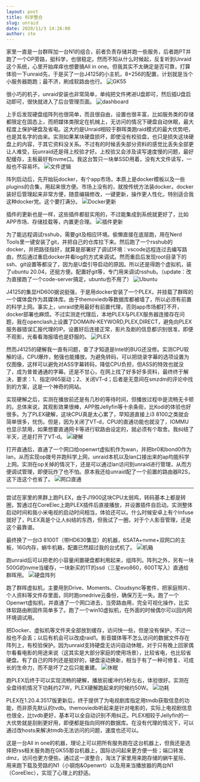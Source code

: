 ```yaml
---
layout: post
title: 科学整合
slug: unraid
date: 2020/11/3 14:26:00
author: ste
---
```


家里一直是一台群晖加一台N1的组合，前者负责存储并跑一些服务，后者跑PT并跑了一个OP旁路，挺科学，也很稳定。然而不知从什么时候起，反复听到Unraid这个系统，心里开始痒痒也想要搞All in one。但我其实不太确定是否可靠，打算体验一下unraid先，于是买了一台J4125的小主机，8+256的配置，计划就是当个小服务器跑跑；最不济，刷成软路由也行。
![GK55](./images/GK55.jpg)

很小巧的机子，unraid安装也非常简单，单纯把文件拷进U盘即可，然后插U盘启动即可，很快就进入了后台管理页面。
![dashboard](./images/unraid.png)

上手后发现硬盘组阵列也很简单，而且很自由，设置也很丰富，比如服务类的存储都限定在固态上，而把媒体类限定在机械上，无访问的情况下硬盘自动休眠，最大程度上保护硬盘及省电。这大约是Unraid相较于群晖类跑raid模式的最大优势吧，也是其名字的由来。实测如果某块硬盘损坏，即使没有校验盘，也只是损失这块硬盘上的内容，于其它资料没关系。不过有的时候丢失部分资料的感觉比丢失全部更让人难受，玩unraid还是得上校验才好。上校验又会涉及读写速度慢的问题，最好配缓存，主板最好有nvme口。我这台暂只一块单SSD用着，没有大文件读写，一般也不容易坏。
![文件逻辑](./images/files.png)

阵列启动后，先开始玩docker，有个app市场，本质上是docker模板以及一些plugins的合集，用起来很方便。市场上没有的，就按传统方法装docker。docker装好后管理起来非常方便，随意编辑修改，一键更新，操作更人性化，特别适合我这种docker党。这个要打满分。
![Docker更新](./images/docker-update.png)

插件的更新也是一样，这些插件都挺实用的，不过能集成到系统就更好了，比如APP市场、存储挂载等，内置更合理。
![插件更新](./images/update.png)

为了能远程调试rsshub，需要git及相应环境。偷懒直接在底层跑，用在Nerd Tools里一键安装了git，并把自己的仓库拉下来。然后跑了一个rsshub的docker，并把路径指好，就算是部署好了调试环境：vscode远程连过去编写路由，然后通过重启docker并看log的方式来调试。然而重启后发现root目录下的ssh、git设置等都没了，因为是U盘引导启动的原因。所以还是得跑个虚拟机，装了ubuntu 20.04，还挺方便。配置好git等，专门用来调试rsshub。（update：改为直接跑了一个code-server搞定，ubuntu也不用了）
![Ubuntu](./images/ubuntu.png)

J4125的集显HD600据说挺强，于是用docker安装了一个PLEX，并挂载了群晖的一个媒体盘作为其媒体库。由于themoviedb等数据库都被墙了，所以必须有前置的科学上网。事实上，unraid使用最好有前置代理，否则app市场都打不开，docker部署也麻烦。不过实测走代理后，本地PLEX与PLEX服务器连接存在问题，我在openclash上设置了DOMAIN-KEYWORD,PLEX,DIRECT，避免向PLEX服务器错误汇报代理的IP。设置好后连接正常，影片及剧的信息都识别很准，即便不观影，光看看海报墙也是舒服的。
![PLEX](./images/plex.png)

然而J4125的硬解我一直有问题，查了才知道是Intel的BUG还没修。实测CPU软解的话，CPU爆炸，勉强也能播放。为避免转码，可以把烧录字幕的选项设置为仅图像，这样可以避免对ASS字幕转码，降低CPU负担，但ASS的特效也就没了，成为普普通通的字幕。还是不甘心，在网上找了好多好多资料，最终终于解决，要求：1、指定i965驱动；2、关闭VT-d；后者是无意间在smzdm的评论中找到的方案，这是一个神奇的网站。

实现硬解之后，实测在播放前还是有几秒的等待时间，但播放过程中是流畅无卡顿的。总体来说，其观影效果很棒，APP胜Jellyfin等十余条街，比Kodi的体验也好很多。为了PLEX硬解，这块CPU真是太心累了，早知道直接上i3 8100之类就会简单很多，忧伤。但是，因为关闭了VT-d，CPU的直通功能也就没了，IOMMU也显示禁用，如果想要直通网卡等进行软路由设定的，就必须有个取舍。我纠结了半天，还是打开了VT-d。
![硬解](./images/HWEC.png)

打开直通后，直通了一个网口给openwrt虚拟机作为wan，并把br0和bond0作为lan，从而实现op拨号并跑科学上网，unraid本机以及lan口接出来的ap均能科学上网。实测在op关掉的情况下，还是可以通过lan访问到unraid进行管理，从而方便调试管理，即便玩炸了也不怕。原本我还给unraid配了一个前置的路由器R2S，这下连这个也省了。
![网口直通](./images/VFIO.png)

---

尝试在家里的黑群上跑PLEX，由于J1900这块CPU太弱鸡，转码基本上都是转圈，暂通过在CoreElec上跑PLEX插件后直接播放，并设置插件自启动。实测整体启动时间和我小米电视的启动时间相当，体验还可以。什么时候安卓上有个Infuse就好了，PLEX真是个让人纠结的东西，但我试了一圈，对于个人影音管理，还是这个最靠谱。

最终换了一台i3 8100T（带HD630集显）的机器，6SATA+nvme+双网口的主板，16G内存，蜗牛机箱，配置已然超过我的台式机了。
![机箱](./images/snail.jpg)

跑unraid后可以把老的小容量闲置硬盘都利用起来，组阵列。阵列之外，另有一块500G的nvme当缓存，一块新买的1T的ssd（三星evo860，600T写入）直通给群晖用。
![硬盘阵列](./images/harddrive.jpg)

跑了群晖虚拟机，主要用到Drive、Moments、Cloudsync等套件，把家庭照片、个人资料等文件存里面，同时跑onedrive云备份，确保万无一失。跑了一个Openwrt虚拟机，并直通了一个网口进去，当旁路由用，完全可视化操作，比实体软路由刷固件简单多了。跑了一个win10虚拟机，在外面的时候偶尔可以回内网环境调试用。

把Docker、虚拟机等文件夹全部放到缓存，访问快一些，但是没有保护，不过一般也不会丢；以后有机会可以改成raid1。影音媒体等不怎么访问的数据文件存在阵列上，有校验保护。因为unraid支持硬盘无访问自动休眠，对于只有晚上回家偶尔看看电影的用途来说（这其实是大部分家庭的使用场景），比较省电，也比较省硬盘。有了自己的阵列还是挺好的，硬盘滚动换新，相当于有了一种可修复、可成长的生命力，而不是坏了之后只能重建。
![休眠](./images/standby.jpg)

跑PLEX后终于可以实现流畅的硬解，播放前缓冲约5秒左右，体验很好。实测在全盘待机情况下功耗约27W，PLEX硬解跑起来的时候约50W。
![功耗](./images/watt.jpg)

PLEX在1.20.4.3517版更新后，终于提供了为电视剧库指定用tmdb获取信息的功能，而非原先默认的tvdb。themoviedb听起来是针对电影的，实际上电视剧信息也很全，比tvdb更好，基本可以全自动识别不用纠正。PLEX相较于Jellyfin的一大优势就是刮削更好用，即便都是指向同样的数据库。在没有代理的情况下，可以通过改hosts来解决tmdb无法访问的问题，速度也还可以。

这是一台All in one的机器，理论上可以把所有服务跑在这台机器上，但我还是选择把rss相关服务跑在GK55那台机器上，国际访问起来更方便一些；端口转发dmz，访问也更方便些。通过这一波整合，淘汰了家里用来跑存储的蜗牛星际、用来跑下载及旁路的N1（小钢炮&Openwrt）以及用来当播放器的两台N1（CoreElec），实现了心理上的舒适。
